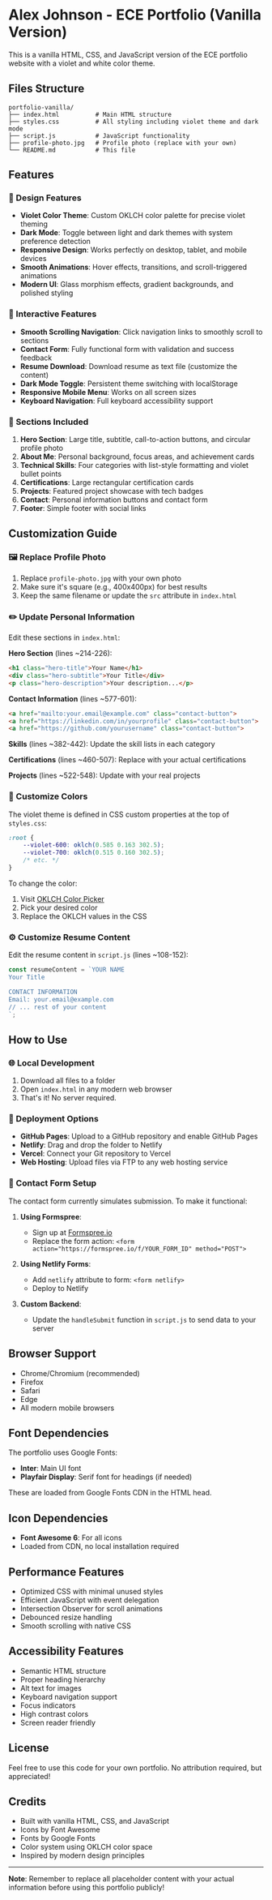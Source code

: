 # Alex Johnson - ECE Portfolio (Vanilla Version)

This is a vanilla HTML, CSS, and JavaScript version of the ECE portfolio website with a violet and white color theme.

## Files Structure

```
portfolio-vanilla/
├── index.html          # Main HTML structure
├── styles.css          # All styling including violet theme and dark mode
├── script.js           # JavaScript functionality
├── profile-photo.jpg   # Profile photo (replace with your own)
└── README.md           # This file
```

## Features

### 🎨 Design Features
- **Violet Color Theme**: Custom OKLCH color palette for precise violet theming
- **Dark Mode**: Toggle between light and dark themes with system preference detection
- **Responsive Design**: Works perfectly on desktop, tablet, and mobile devices
- **Smooth Animations**: Hover effects, transitions, and scroll-triggered animations
- **Modern UI**: Glass morphism effects, gradient backgrounds, and polished styling

### 🔧 Interactive Features
- **Smooth Scrolling Navigation**: Click navigation links to smoothly scroll to sections
- **Contact Form**: Fully functional form with validation and success feedback
- **Resume Download**: Download resume as text file (customize the content)
- **Dark Mode Toggle**: Persistent theme switching with localStorage
- **Responsive Mobile Menu**: Works on all screen sizes
- **Keyboard Navigation**: Full keyboard accessibility support

### 📱 Sections Included
1. **Hero Section**: Large title, subtitle, call-to-action buttons, and circular profile photo
2. **About Me**: Personal background, focus areas, and achievement cards
3. **Technical Skills**: Four categories with list-style formatting and violet bullet points
4. **Certifications**: Large rectangular certification cards
5. **Projects**: Featured project showcase with tech badges
6. **Contact**: Personal information buttons and contact form
7. **Footer**: Simple footer with social links

## Customization Guide

### 🖼️ Replace Profile Photo
1. Replace `profile-photo.jpg` with your own photo
2. Make sure it's square (e.g., 400x400px) for best results
3. Keep the same filename or update the `src` attribute in `index.html`

### ✏️ Update Personal Information
Edit these sections in `index.html`:

**Hero Section** (lines ~214-226):
```html
<h1 class="hero-title">Your Name</h1>
<div class="hero-subtitle">Your Title</div>
<p class="hero-description">Your description...</p>
```

**Contact Information** (lines ~577-601):
```html
<a href="mailto:your.email@example.com" class="contact-button">
<a href="https://linkedin.com/in/yourprofile" class="contact-button">
<a href="https://github.com/yourusername" class="contact-button">
```

**Skills** (lines ~382-442):
Update the skill lists in each category

**Certifications** (lines ~460-507):
Replace with your actual certifications

**Projects** (lines ~522-548):
Update with your real projects

### 🎨 Customize Colors
The violet theme is defined in CSS custom properties at the top of `styles.css`:

```css
:root {
    --violet-600: oklch(0.585 0.163 302.5);
    --violet-700: oklch(0.515 0.160 302.5);
    /* etc. */
}
```

To change the color:
1. Visit [OKLCH Color Picker](https://oklch.com/)
2. Pick your desired color
3. Replace the OKLCH values in the CSS

### ⚙️ Customize Resume Content
Edit the resume content in `script.js` (lines ~108-152):

```javascript
const resumeContent = `YOUR NAME
Your Title

CONTACT INFORMATION
Email: your.email@example.com
// ... rest of your content
`;
```

## How to Use

### 🌐 Local Development
1. Download all files to a folder
2. Open `index.html` in any modern web browser
3. That's it! No server required.

### 🚀 Deployment Options
- **GitHub Pages**: Upload to a GitHub repository and enable GitHub Pages
- **Netlify**: Drag and drop the folder to Netlify
- **Vercel**: Connect your Git repository to Vercel
- **Web Hosting**: Upload files via FTP to any web hosting service

### 📧 Contact Form Setup
The contact form currently simulates submission. To make it functional:

1. **Using Formspree**:
   - Sign up at [Formspree.io](https://formspree.io/)
   - Replace the form action: `<form action="https://formspree.io/f/YOUR_FORM_ID" method="POST">`

2. **Using Netlify Forms**:
   - Add `netlify` attribute to form: `<form netlify>`
   - Deploy to Netlify

3. **Custom Backend**:
   - Update the `handleSubmit` function in `script.js` to send data to your server

## Browser Support
- Chrome/Chromium (recommended)
- Firefox
- Safari
- Edge
- All modern mobile browsers

## Font Dependencies
The portfolio uses Google Fonts:
- **Inter**: Main UI font
- **Playfair Display**: Serif font for headings (if needed)

These are loaded from Google Fonts CDN in the HTML head.

## Icon Dependencies
- **Font Awesome 6**: For all icons
- Loaded from CDN, no local installation required

## Performance Features
- Optimized CSS with minimal unused styles
- Efficient JavaScript with event delegation
- Intersection Observer for scroll animations
- Debounced resize handling
- Smooth scrolling with native CSS

## Accessibility Features
- Semantic HTML structure
- Proper heading hierarchy
- Alt text for images
- Keyboard navigation support
- Focus indicators
- High contrast colors
- Screen reader friendly

## License
Feel free to use this code for your own portfolio. No attribution required, but appreciated!

## Credits
- Built with vanilla HTML, CSS, and JavaScript
- Icons by Font Awesome
- Fonts by Google Fonts
- Color system using OKLCH color space
- Inspired by modern design principles

---

**Note**: Remember to replace all placeholder content with your actual information before using this portfolio publicly!